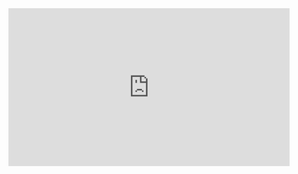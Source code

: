 <iframe width="560" height="315" src="https://www.youtube-nocookie.com/embed/videoseries?list=PLNYkxOF6rcICFB5ejR8ezf2pglcfA6HAo" title="YouTube video player" frameborder="0" allow="accelerometer; autoplay; clipboard-write; encrypted-media; gyroscope; picture-in-picture; web-share" allowfullscreen></iframe>
